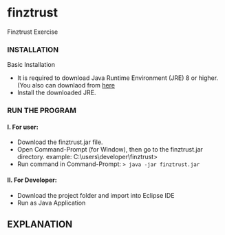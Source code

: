 # finztrust
Finztrust Exercise

### INSTALLATION ###
Basic Installation
  - It is required to download Java Runtime Environment (JRE) 8 or higher.
    (You also can downlaod from [here](https://drive.google.com/drive/folders/1ozz5YfijATTswzrxnfg78_c5IRwkNmOD?usp=sharing)
  - Install the downloaded JRE.

### RUN THE PROGRAM ###
  #### I. For user: ####
  - Download the finztrust.jar file.
  - Open Command-Prompt (for Window), then go to the finztrust.jar directory.
    example: C:\users\developer\finztrust>
  - Run command in Command-Prompt: `> java -jar finztrust.jar`
 
  #### II. For Developer: ####
  - Download the project folder and import into Eclipse IDE
  - Run as Java Application
## EXPLANATION ##
